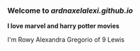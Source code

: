 ### Welcome to *ardnaxelalexi.github.io*
**I love marvel and harry potter movies**

I'm Rowy Alexandra Gregorio of 9 Lewis

